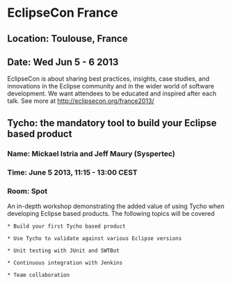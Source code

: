 # EclipseCon France
## Location: Toulouse, France
## Date: Wed Jun 5 - 6 2013

EclipseCon is about sharing best practices, insights, case studies,
and innovations in the Eclipse community and in the wider world of
software development. We want attendees to be educated and inspired
after each talk. See more at <http://eclipsecon.org/france2013/>

## Tycho: the mandatory tool to build your Eclipse based product
### Name: Mickael Istria and Jeff Maury (Syspertec)
### Time: June 5 2013, 11:15 - 13:00 CEST
### Room: Spot

An in-depth workshop demonstrating the added value of using Tycho 
when developing Eclipse based products. The following topics will 
be covered

    * Build your first Tycho based product

    * Use Tycho to validate against various Eclipse versions

    * Unit testing with JUnit and SWTBot

    * Continuous integration with Jenkins

    * Team collaboration


